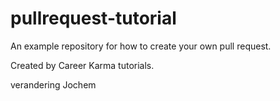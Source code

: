 # pullrequest-tutorial
An example repository for how to create your own pull request.

Created by Career Karma tutorials.

verandering Jochem 
